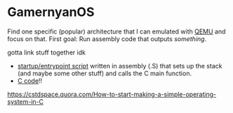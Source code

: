 # GamernyanOS

Find one specific (popular) architecture that I can emulated with [QEMU](https://www.qemu.org/) and focus on that. First goal: Run assembly code that outputs _something_.

gotta link stuff together idk

- [startup/entrypoint script](https://github.com/memtest86plus/memtest86plus/blob/main/boot/x86/startup64.S) written in assembly (.S) that sets up the stack (and maybe some other stuff) and calls the C main function.
- [C code](https://github.com/memtest86plus/memtest86plus/blob/main/app/main.c)!!

https://cstdspace.quora.com/How-to-start-making-a-simple-operating-system-in-C
